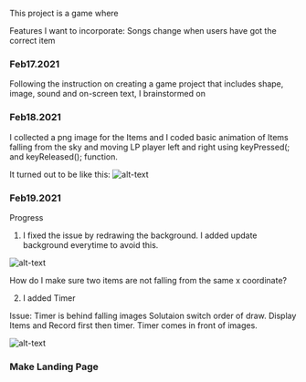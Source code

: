 This project is a game where 

Features I want to incorporate: Songs change when users have got the correct item


### Feb17.2021
Following the instruction on creating a game project that includes shape, image, sound and on-screen text, I brainstormed on 


### Feb18.2021

I collected a png image for the Items and I coded basic animation of Items falling from the sky and moving LP player left and right using keyPressed(; and keyReleased(); function. 

It turned out to be like this:
![alt-text](Images/18Feb2021midterm.gif)


### Feb19.2021

Progress
1. I fixed the issue by redrawing the background. I added update background everytime to avoid this. 

![alt-text](Images/19Feb2021redrawbg.gif)

How do I make sure two items are not falling from the same x coordinate?


2. I added Timer 

Issue: Timer is behind falling images
Solutaion switch order of draw. Display Items and Record first then timer. Timer comes in front of images. 

![alt-text](Images/19Feb2021timer.gif)


### Make Landing Page

